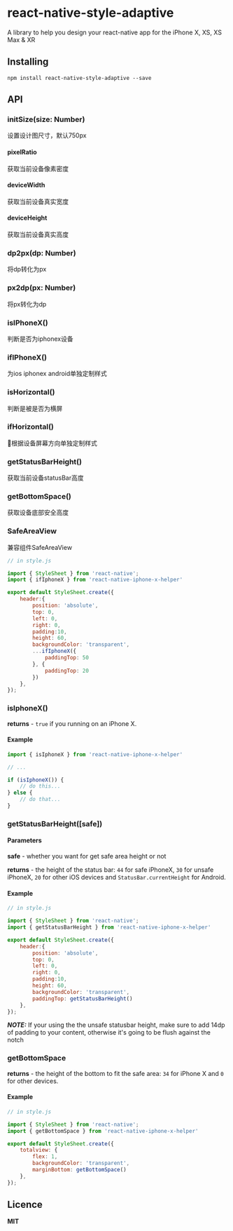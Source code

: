 # react-native-style-adaptive
A library to help you design your react-native app for the iPhone X, XS, XS Max & XR

## Installing ##
`npm install react-native-style-adaptive --save`

## API ##

### initSize(size: Number) ###
设置设计图尺寸，默认750px

#### pixelRatio ####
获取当前设备像素密度

#### deviceWidth ####
获取当前设备真实宽度

#### deviceHeight ####
获取当前设备真实高度

### dp2px(dp: Number) ###
将dp转化为px

### px2dp(px: Number) ###
将px转化为dp

### isIPhoneX() ###
判断是否为iphonex设备

### ifIPhoneX() ###
为ios iphonex android单独定制样式

### isHorizontal() ###
判断是被是否为横屏

### ifHorizontal() ###
根据设备屏幕方向单独定制样式

### getStatusBarHeight() ###
获取当前设备statusBar高度

### getBottomSpace() ###
获取设备底部安全高度

### SafeAreaView ###
兼容组件SafeAreaView


```js
// in style.js

import { StyleSheet } from 'react-native';
import { ifIphoneX } from 'react-native-iphone-x-helper'

export default StyleSheet.create({
    header:{
        position: 'absolute',
        top: 0,
        left: 0,
        right: 0,
        padding:10,
        height: 60,
        backgroundColor: 'transparent',
        ...ifIphoneX({
            paddingTop: 50
        }, {
            paddingTop: 20
        })
    },
});
```

### isIphoneX() ###

**returns** - `true` if you running on an iPhone X.

#### Example ####
```js
import { isIphoneX } from 'react-native-iphone-x-helper'

// ...

if (isIphoneX()) {
    // do this...
} else {
    // do that...
}
```

### getStatusBarHeight([safe]) ###

#### Parameters ####
**safe** - whether you want for get safe area height or not

**returns** - the height of the status bar: `44` for safe iPhoneX, `30` for unsafe iPhoneX, `20` for other iOS devices and `StatusBar.currentHeight` for Android.

#### Example ####

```js
// in style.js

import { StyleSheet } from 'react-native';
import { getStatusBarHeight } from 'react-native-iphone-x-helper'

export default StyleSheet.create({
    header:{
        position: 'absolute',
        top: 0,
        left: 0,
        right: 0,
        padding:10,
        height: 60,
        backgroundColor: 'transparent',
        paddingTop: getStatusBarHeight()
    },
});
```

***NOTE:*** If your using the the unsafe statusbar height, make sure to add 14dp of padding to your content, otherwise it's going to be flush against the notch

### getBottomSpace ###

**returns** - the height of the bottom to fit the safe area: `34` for iPhone X and `0` for other devices.

#### Example ####

```js
// in style.js

import { StyleSheet } from 'react-native';
import { getBottomSpace } from 'react-native-iphone-x-helper'

export default StyleSheet.create({
    totalview: {
        flex: 1,
        backgroundColor: 'transparent',
        marginBottom: getBottomSpace()
    },
});
```

## Licence ##
**MIT**
